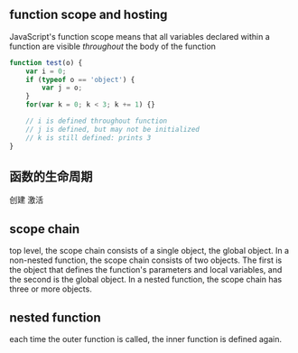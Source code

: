 ## function scope and hosting
JavaScript's function scope means that all variables declared within a function are visible *throughout* the body of the function

```js
function test(o) {
    var i = 0;
    if (typeof o == 'object') {
        var j = o;
    }
    for(var k = 0; k < 3; k += 1) {}

    // i is defined throughout function
    // j is defined, but may not be initialized
    // k is still defined: prints 3
}
```

## 函数的生命周期
创建
激活

## scope chain
top level, the scope chain consists of a single object, the global object.
In a non-nested function, the scope chain consists of two objects. The first is the object that defines the function's parameters and local variables, and the second is the global object.
In a nested function, the scope chain has three or more objects.

## nested function
each time the outer function is called, the inner function is defined again.
